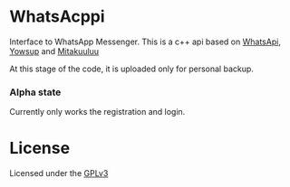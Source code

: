 # WhatsAcppi

Interface to WhatsApp Messenger. This is a c++ api based on [WhatsApi](https://github.com/mgp25/WhatsAPI-Official/), [Yowsup](https://github.com/tgalal/yowsup/) and [Mitakuuluu](https://github.com/CODeRUS/mitakuuluu2)

At this stage of the code, it is uploaded only for personal backup.

### Alpha state

Currently only works the registration and login.

# License

Licensed under the [GPLv3](http://www.gnu.org/licenses/gpl-3.0.html)

